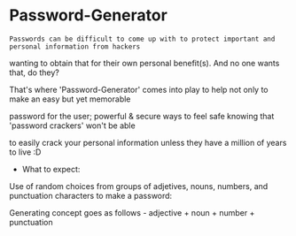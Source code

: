 # Password-Generator

    Passwords can be difficult to come up with to protect important and personal information from hackers

wanting to obtain that for their own personal benefit(s). And no one wants that, do they?

That's where 'Password-Generator' comes into play to help not only to make an easy but yet memorable

password for the user; powerful & secure ways to feel safe knowing that 'password crackers' won't be able

to easily crack your personal information unless they have a million of years to live :D

* What to expect:

Use of random choices from groups of adjetives, nouns, numbers, and punctuation characters to make a password:

Generating concept goes as follows - adjective + noun + number + punctuation